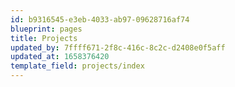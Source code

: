 ```yaml
---
id: b9316545-e3eb-4033-ab97-09628716af74
blueprint: pages
title: Projects
updated_by: 7ffff671-2f8c-416c-8c2c-d2408e0f5aff
updated_at: 1658376420
template_field: projects/index
---
```

